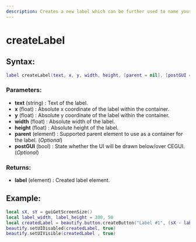 ```yaml
---
description: Creates a new label which can be further used to name your components.
---
```


# createLabel

## **Syntax:**

```lua
label createLabel(text, x, y, width, height, [parent = nil], [postGUI = false])
```

### **Parameters:**

* **text** \(string\) : Text of the label.
* **x** \(float\) : Absolute x coordinate of the label within the container.
* **y** \(float\) : Absolute y coordinate of the label within the container.
* **width** \(float\) : Absolute width of the label.
* **height** \(float\) : Absolute height of the label.
* **parent** \(element\) : Supported parent element to use as a container for the label. \(_Optional_\)
* **postGUI** \(bool\) : State whether the UI will be drawn below/over CEGUI. \(_Optional_\)

### **Returns:**

* **label** \(element\) : Created label element.

## **Example:**

```lua
local sX, sY = guiGetScreenSize()
local label_width, label_height = 300, 50
local createdLabel = beautify.button.createButton("Label #1", (sX - label_width)/2, (sY - label_height)/2, label_width, label_height, nil, false)
beautify.setUIDisabled(createdLabel, true)
beautify.setUIVisible(createdLabel , true)
```

